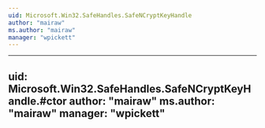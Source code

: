 ```yaml
---
uid: Microsoft.Win32.SafeHandles.SafeNCryptKeyHandle
author: "mairaw"
ms.author: "mairaw"
manager: "wpickett"
---
```


---
uid: Microsoft.Win32.SafeHandles.SafeNCryptKeyHandle.#ctor
author: "mairaw"
ms.author: "mairaw"
manager: "wpickett"
---
